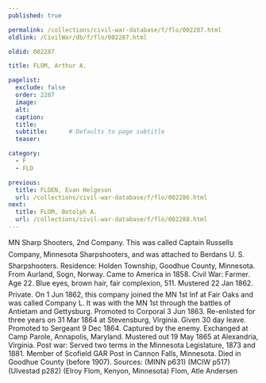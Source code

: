 ```yaml
---
published: true

permalink: /collections/civil-war-database/f/flo/002287.html
oldlink: /CivilWar/db/f/flo/002287.html

oldid: 002287

title: FLOM, Arthur A.

pagelist:
  exclude: false
  order: 2287
  image: 
  alt:
  caption:
  title:
  subtitle:      # Defaults to page subtitle
  teaser:

category: 
  - F 
  - FLO

previous:
  title: FLOEN, Evan Helgeson
  url: /collections/civil-war-database/f/flo/002286.html  
next:
  title: FLOM, Botolph A.
  url: /collections/civil-war-database/f/flo/002288.html   
---
```

MN Sharp Shooters, 2nd Company. This was called Captain Russell&#146;s Company, Minnesota Sharpshooters, and was attached to Berdan&#146;s U. S. Sharpshooters. Residence: Holden Township, Goodhue County, Minnesota. From Aurland, Sogn, Norway. Came to America in 1858. Civil War: Farmer. Age 22. Blue eyes, brown hair, fair complexion, 5&#146;11&#148;. Mustered 22 Jan 1862. Private. On 1 Jun 1862, this company joined the MN 1st Inf at Fair Oaks and was called Company L. It was with the MN 1st through the battles of Antietam and Gettysburg. Promoted to Corporal 3 Jun 1863. Re-enlisted for three years on 31 Mar 1864 at Stevensburg, Virginia. Given 30 day leave. Promoted to Sergeant 9 Dec 1864. Captured by the enemy. Exchanged at Camp Parole, Annapolis, Maryland. Mustered out 19 May 1865 at Alexandria, Virginia. Post war: Served two terms in the Minnesota Legislature, 1873 and 1881. Member of Scofield GAR Post in Cannon Falls, Minnesota. Died in Goodhue County (before 1907). Sources: (MINN p631) (MCIW p517) (Ulvestad p282) (Elroy Flom, Kenyon, Minnesota) &#147;Flom, Atle Andersen&#148;